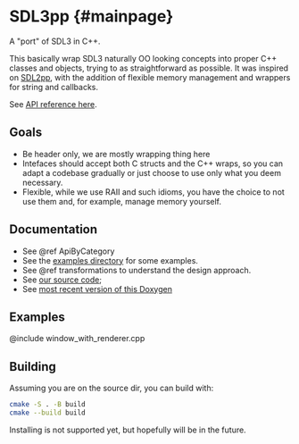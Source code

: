 SDL3pp {#mainpage}
==================

A "port" of SDL3 in C++.

This basically wrap SDL3 naturally OO looking concepts into proper 
C++ classes and objects, trying to as straightforward as possible.
It was inspired on [SDL2pp](https://github.com/libSDL2pp/libSDL2pp), 
with the addition of flexible memory management and wrappers for 
string and callbacks.

See [API reference here](#ApiByCategory).

## Goals

- Be header only, we are mostly wrapping thing here
- Intefaces should accept both C structs and the C++ wraps, so you
can adapt a codebase gradually or just choose to use only what 
you deem necessary.
- Flexible, while we use RAII and such idioms, you have
the choice to not use them and, for example, manage memory yourself.


## Documentation

- See @ref ApiByCategory
- See the [examples directory](https://github.com/talesm/SDL3pp/tree/main/examples)
  for some examples.
- See @ref transformations to understand the design approach.
- See [our source code](https://github.com/talesm/SDL3pp);
- See [most recent version of this Doxygen](https://talesm.github.io/SDL3pp/)

## Examples

@include window_with_renderer.cpp

## Building

Assuming you are on the source dir, you can build with:

```sh
cmake -S . -B build
cmake --build build
```

Installing is not supported yet, but hopefully will be in the future.
